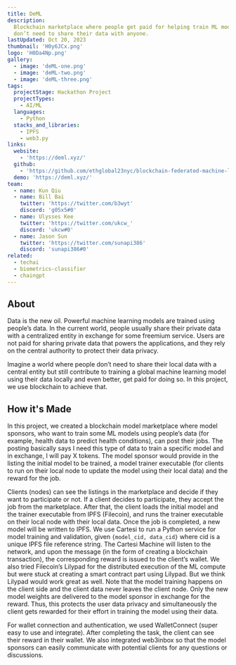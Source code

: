 ```yaml
---
title: DeML
description:
  Blockchain marketplace where people get paid for helping train ML models and
  don’t need to share their data with anyone.
lastUpdated: Oct 20, 2023
thumbnail: 'H0y6JCx.png'
logo: 'H0Da4Np.png'
gallery:
  - image: 'deML-one.png'
  - image: 'deML-two.png'
  - image: 'deML-three.png'
tags:
  projectStage: Hackathon Project
  projectTypes:
    - AI/ML
  languages:
    - Python
  stacks_and_libraries:
    - IPFS
    - web3.py
links:
  website:
    - 'https://deml.xyz/'
  github:
    - 'https://github.com/ethglobal23nyc/blockchain-federated-machine-learning'
  demo: 'https://deml.xyz/'
team:
  - name: Kun Qiu
  - name: Bill Bai
    twitter: 'https://twitter.com/b3wyt'
    discord: 'g05x5#0'
  - name: Ulysses Kee
    twitter: 'https://twitter.com/ukcw_'
    discord: 'ukcw#0'
  - name: Jason Sun
    twitter: 'https://twitter.com/sunapi386'
    discord: 'sunapi386#0'
related:
  - techai
  - biometrics-classifier
  - chaingpt
---
```


## About

Data is the new oil. Powerful machine learning models are trained using people’s
data. In the current world, people usually share their private data with a
centralized entity in exchange for some freemium service. Users are not paid for
sharing private data that powers the applications, and they rely on the central
authority to protect their data privacy.

Imagine a world where people don’t need to share their local data with a central
entity but still contribute to training a global machine learning model using
their data locally and even better, get paid for doing so. In this project, we
use blockchain to achieve that.

## How it's Made

In this project, we created a blockchain model marketplace where model sponsors,
who want to train some ML models using people’s data (for example, health data
to predict health conditions), can post their jobs. The posting basically says I
need this type of data to train a specific model and in exchange, I will pay X
tokens. The model sponsor would provide in the listing the initial model to be
trained, a model trainer executable (for clients to run on their local node to
update the model using their local data) and the reward for the job.

Clients (nodes) can see the listings in the marketplace and decide if they want
to participate or not. If a client decides to participate, they accept the job
from the marketplace. After that, the client loads the initial model and the
trainer executable from IPFS (Filecoin), and runs the trainer executable on
their local node with their local data. Once the job is completed, a new model
will be written to IPFS. We use Cartesi to run a Python service for model
training and validation, given `{model_cid, data_cid}` where cid is a unique
IPFS file reference string. The Cartesi Machine will listen to the network, and
upon the message (in the form of creating a blockchain transaction), the
corresponding reward is issued to the client’s wallet. We also tried Filecoin’s
Lilypad for the distributed execution of the ML compute but were stuck at
creating a smart contract part using Lilypad. But we think Lilypad would work
great as well. Note that the model training happens on the client side and the
client data never leaves the client node. Only the new model weights are
delivered to the model sponsor in exchange for the reward. Thus, this protects
the user data privacy and simultaneously the client gets rewarded for their
effort in training the model using their data.

For wallet connection and authentication, we used WalletConnect (super easy to
use and integrate). After completing the task, the client can see their reward
in their wallet. We also integrated web3inbox so that the model sponsors can
easily communicate with potential clients for any questions or discussions.

